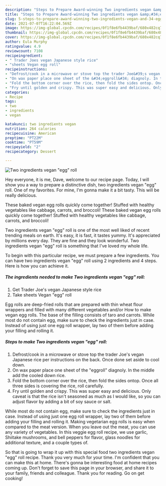 ```yaml
---
description: "Steps to Prepare Award-winning Two ingredients vegan &amp;#34;egg&amp;#34; roll"
title: "Steps to Prepare Award-winning Two ingredients vegan &amp;#34;egg&amp;#34; roll"
slug: 5-steps-to-prepare-award-winning-two-ingredients-vegan-and-34-egg-and-34-roll
date: 2021-07-07T16:22:04.569Z
image: https://img-global.cpcdn.com/recipes/0f1f8e6fb4439baf/680x482cq70/two-ingredients-vegan-egg-roll-recipe-main-photo.jpg
thumbnail: https://img-global.cpcdn.com/recipes/0f1f8e6fb4439baf/680x482cq70/two-ingredients-vegan-egg-roll-recipe-main-photo.jpg
cover: https://img-global.cpcdn.com/recipes/0f1f8e6fb4439baf/680x482cq70/two-ingredients-vegan-egg-roll-recipe-main-photo.jpg
author: Eula Murphy
ratingvalue: 4.9
reviewcount: 7108
recipeingredient:
- " Trader Joes vegan Japanese style rice"
- "sheets Vegan egg roll"
recipeinstructions:
- "Defrost/cook in a microwave or stove top the trader Joe&#39;s vegan Japanese rice per instructions on the back. Once done set aside to cool down."
- "On wax paper place one sheet of the &#34;eggroll&#34; diagnoly. In the middle add the cooled down rice."
- "Fold the bottom corner over the rice, then fold the sides ontop. Once all three sides is covering the rice, roll carefully."
- "Fry until golden and crispy. This was super easy and delicious. Only caveat is that the rice isn&#39;t seasoned as much as I would like, so you can adjust flavor by adding a bit of soy sauce or salt."
categories:
- Recipe
tags:
- two
- ingredients
- vegan

katakunci: two ingredients vegan 
nutrition: 264 calories
recipecuisine: American
preptime: "PT22M"
cooktime: "PT59M"
recipeyield: "2"
recipecategory: Dessert

---
```



![Two ingredients vegan &#34;egg&#34; roll](https://img-global.cpcdn.com/recipes/0f1f8e6fb4439baf/680x482cq70/two-ingredients-vegan-egg-roll-recipe-main-photo.jpg)

Hey everyone, it is me, Dave, welcome to our recipe page. Today, I will show you a way to prepare a distinctive dish, two ingredients vegan &#34;egg&#34; roll. One of my favorites. For mine, I'm gonna make it a bit tasty. This will be really delicious.

These baked vegan egg rolls quickly come together! Stuffed with healthy vegetables like cabbage, carrots, and broccoli! These baked vegan egg rolls quickly come together! Stuffed with healthy vegetables like cabbage, carrots, and broccoli!

Two ingredients vegan &#34;egg&#34; roll is one of the most well liked of recent trending meals on earth. It's easy, it is fast, it tastes yummy. It's appreciated by millions every day. They are fine and they look wonderful. Two ingredients vegan &#34;egg&#34; roll is something that I've loved my whole life.


To begin with this particular recipe, we must prepare a few ingredients. You can have two ingredients vegan &#34;egg&#34; roll using 2 ingredients and 4 steps. Here is how you can achieve it.

<!--inarticleads1-->

##### The ingredients needed to make Two ingredients vegan &#34;egg&#34; roll:

1. Get  Trader Joe&#39;s vegan Japanese style rice
1. Take sheets Vegan &#34;egg&#34; roll


Egg rolls are deep-fried rolls that are prepared with thin wheat flour wrappers and filled with many different vegetables and/or How to make vegan egg rolls. The base of the filling consists of taro and carrots. While most do not contain egg, make sure to check the ingredients just in case. Instead of using just one egg roll wrapper, lay two of them before adding your filling and rolling it. 

<!--inarticleads2-->

##### Steps to make Two ingredients vegan &#34;egg&#34; roll:

1. Defrost/cook in a microwave or stove top the trader Joe&#39;s vegan Japanese rice per instructions on the back. Once done set aside to cool down.
1. On wax paper place one sheet of the &#34;eggroll&#34; diagnoly. In the middle add the cooled down rice.
1. Fold the bottom corner over the rice, then fold the sides ontop. Once all three sides is covering the rice, roll carefully.
1. Fry until golden and crispy. This was super easy and delicious. Only caveat is that the rice isn&#39;t seasoned as much as I would like, so you can adjust flavor by adding a bit of soy sauce or salt.


While most do not contain egg, make sure to check the ingredients just in case. Instead of using just one egg roll wrapper, lay two of them before adding your filling and rolling it. Making vegetarian egg rolls is easy when compared to the meat version. When you leave out the meat, you can use any variety of vegetables. In this veggie egg roll recipe, we use garlic, Shiitake mushrooms, and bell peppers for flavor, glass noodles for additional texture, and a couple types of. 

So that is going to wrap it up with this special food two ingredients vegan &#34;egg&#34; roll recipe. Thank you very much for your time. I'm confident that you can make this at home. There's gonna be interesting food at home recipes coming up. Don't forget to save this page in your browser, and share it to your family, friends and colleague. Thank you for reading. Go on get cooking!
